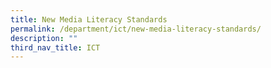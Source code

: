 ```yaml
---
title: New Media Literacy Standards
permalink: /department/ict/new-media-literacy-standards/
description: ""
third_nav_title: ICT
---
```

